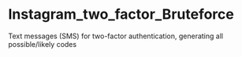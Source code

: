 # Instagram_two_factor_Bruteforce
Text messages (SMS) for two-factor authentication, generating all possible/likely codes
